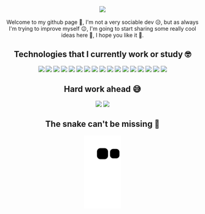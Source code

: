 <p align="center">
  <img src="https://github.com/AssisBernardo/AssisBernardo/blob/main/images/presentation.gif" />
</p>

<p align="center">
  Welcome to my github page 👋, I'm not a very sociable dev 😥, but as always I'm trying to improve myself 😉, I'm going to start sharing some really cool ideas here 🤔, I hope you like it 🌟.
</p>

<h2 align="center">Technologies that I currently work or study 🤓</h2>

<p align="center">
  <img src="https://img.shields.io/badge/-HTML5-E34F26?style=flat-square&logo=html5&logoColor=white"/>
  <img src="https://img.shields.io/badge/-CSS3-1572B6?style=flat-square&logo=css3"/>
  <img src="https://img.shields.io/badge/-Bootstrap-563D7C?style=flat-square&logo=bootstrap"/>
  <img src="https://img.shields.io/badge/-Java-ED8B00?style=flat-square&logo=java&logoColor=white"/>
  <img src="https://img.shields.io/badge/-Spring-6DB33F?style=flat-square&logo=spring&logoColor=white"/>
  <img src="https://img.shields.io/badge/-Dart-0175C2?style=flat-square&logo=dart&logoColor=white"/>
  <img src="https://img.shields.io/badge/-Flutter-02569B?style=flat-square&logo=flutter&logoColor=whit"/>
  <img src="https://img.shields.io/badge/-JavaScript-F7DF1E?style=flat-square&logo=javascript&logoColor=black"/>
  <img src="https://img.shields.io/badge/-React-black?style=flat-square&logo=react"/>
  <img src="https://img.shields.io/badge/-Node.js-43853D?style=flat-square&logo=node.js&logoColor=white"/>
  <img src="https://img.shields.io/badge/-Express.js-404D59?style=flat-square&logo=express&logoColor=white"/>
  <img src="https://img.shields.io/badge/-TypeScript-007ACC?style=flat-square&logo=typescript&logoColor=white"/>
  <img src="https://img.shields.io/badge/-MongoDB-black?style=flat-square&logo=mongodb"/>
  <img src="https://img.shields.io/badge/-PostgreSQL-316192?style=flat-square&logo=postgresql&logoColor=white"/>
  <img src="https://img.shields.io/badge/-Firebase-F29D0C?style=flat-square&logo=firebase&logoColor=white"/>
  <img src="https://img.shields.io/badge/-Unity-100000?style=flat-square&logo=unity&logoColor=white"/>
  <img src="https://img.shields.io/badge/-Docker-2496ED?style=flat-square&logo=docker&logoColor=white"/>
</p>

<h2 align="center">Hard work ahead 😅</h2>

<p align = "center">
  <img  src="https://github-readme-stats.vercel.app/api?username=AssisBernardo&show_icons=true&theme=algolia&line_height=27">
  <img src="https://github-readme-stats.vercel.app/api/top-langs/?username=AssisBernardo&hide=html,css,java,shaderlab,kotlin,hlsl&theme=algolia">
</p>

<h2 align="center">The snake can't be missing 🐍</h2>

<p align="center">
  <img src="https://github.com/AssisBernardo/AssisBernardo/raw/output/github-contribution-grid-snake.svg" alt="snake">
</p>
